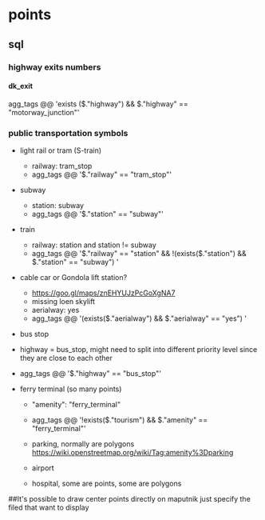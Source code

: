 # points

## sql 

### highway exits numbers

#### dk_exit

  agg_tags @@ 'exists ($."highway") && $."highway" == "motorway_junction"' 

###  public transportation symbols

  
- light rail or tram (S-train)
   - railway: tram_stop
   - agg_tags @@ '$."railway" == "tram_stop"'

 - subway
   - station: subway
   - agg_tags @@ '$."station" == "subway"'

 - train
   - railway: station and station != subway
   - agg_tags @@ '$."railway" == "station" && !(exists($."station") && $."station" == "subway") '

-  cable car or Gondola lift station? 
   -  https://goo.gl/maps/znEHYUJzPcGoXgNA7
   -  missing loen skylift
   -  aerialway: yes
   -  agg_tags @@ '(exists($."aerialway") && $."aerialway" == "yes") '
 
 - bus stop
  - highway = bus_stop, might need to split into different priority level since they are close to each other
  - agg_tags @@ '$."highway" == "bus_stop"'

- ferry terminal (so many points)
  -  "amenity": "ferry_terminal"
  -  agg_tags @@ '!exists($."tourism") && $."amenity" == "ferry_terminal"'

    - parking, normally are polygons
    https://wiki.openstreetmap.org/wiki/Tag:amenity%3Dparking
     - airport

  - hospital, some are points, some are polygons


##It's possible to draw center points directly on maputnik
  just specify the filed that want to display




